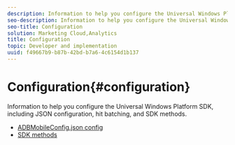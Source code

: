 ```yaml
---
description: Information to help you configure the Universal Windows Platform SDK, including JSON configuration, hit batching, and SDK methods.
seo-description: Information to help you configure the Universal Windows Platform SDK, including JSON configuration, hit batching, and SDK methods.
seo-title: Configuration
solution: Marketing Cloud,Analytics
title: Configuration
topic: Developer and implementation
uuid: f49667b9-b87b-42bd-b7a6-4c6154d1b137
---
```


# Configuration{#configuration}

Information to help you configure the Universal Windows Platform SDK, including JSON configuration, hit batching, and SDK methods.

+ [ADBMobileConfig.json config](/help/universal-windows/c-configuration/c.json.md)
+ [SDK methods](/help/universal-windows/c-configuration/methods.md)
